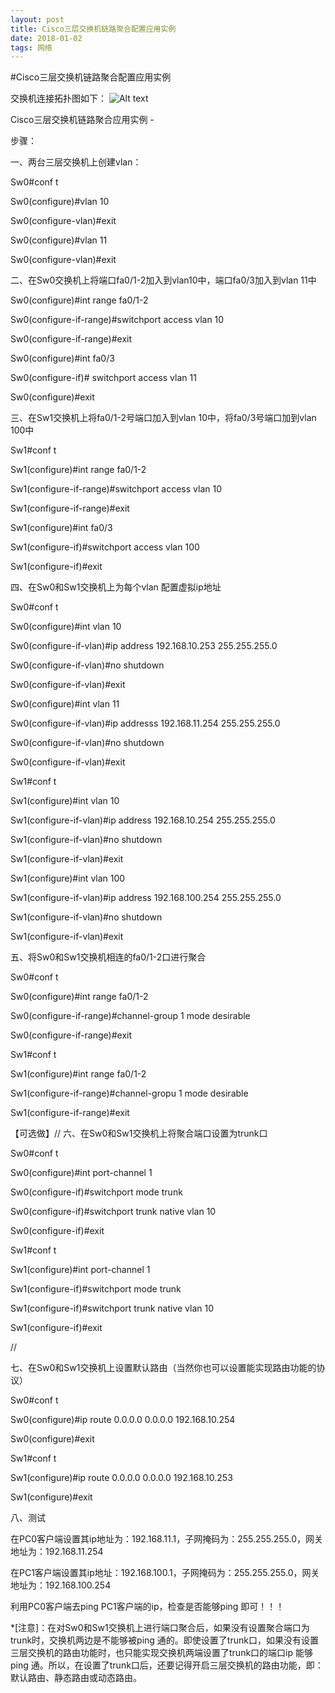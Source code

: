 ```yaml
---
layout: post
title: Cisco三层交换机链路聚合配置应用实例
date: 2018-01-02
tags: 网络
---
```



#Cisco三层交换机链路聚合配置应用实例

交换机连接拓扑图如下：
![Alt text](http://img.bimg.126.net/photo/5RoaUpSbMz6TI2scc63biA==/2592384535506285236.jpg)


Cisco三层交换机链路聚合应用实例 -


步骤：

一、两台三层交换机上创建vlan：

Sw0#conf  t

Sw0(configure)#vlan 10

Sw0(configure-vlan)#exit

Sw0(configure)#vlan 11

Sw0(configure-vlan)#exit

二、在Sw0交换机上将端口fa0/1-2加入到vlan10中，端口fa0/3加入到vlan 11中

Sw0(configure)#int  range  fa0/1-2

Sw0(configure-if-range)#switchport  access  vlan 10

Sw0(configure-if-range)#exit

Sw0(configure)#int  fa0/3

Sw0(configure-if)# switchport  access  vlan 11

Sw0(configure)#exit

三、在Sw1交换机上将fa0/1-2号端口加入到vlan 10中，将fa0/3号端口加到vlan 100中

Sw1#conf  t

Sw1(configure)#int  range  fa0/1-2

Sw1(configure-if-range)#switchport  access  vlan  10

Sw1(configure-if-range)#exit

Sw1(configure)#int  fa0/3

Sw1(configure-if)#switchport  access  vlan  100

Sw1(configure-if)#exit

四、在Sw0和Sw1交换机上为每个vlan 配置虚拟ip地址

Sw0#conf  t

Sw0(configure)#int  vlan  10

Sw0(configure-if-vlan)#ip  address  192.168.10.253  255.255.255.0

Sw0(configure-if-vlan)#no  shutdown

Sw0(configure-if-vlan)#exit

Sw0(configure)#int  vlan  11

Sw0(configure-if-vlan)#ip  addresss  192.168.11.254  255.255.255.0

Sw0(configure-if-vlan)#no  shutdown

Sw0(configure-if-vlan)#exit


Sw1#conf  t

Sw1(configure)#int  vlan  10

Sw1(configure-if-vlan)#ip  address  192.168.10.254  255.255.255.0

Sw1(configure-if-vlan)#no  shutdown

Sw1(configure-if-vlan)#exit

Sw1(configure)#int  vlan  100

Sw1(configure-if-vlan)#ip   address  192.168.100.254  255.255.255.0

Sw1(configure-if-vlan)#no   shutdown

Sw1(configure-if-vlan)#exit

五、将Sw0和Sw1交换机相连的fa0/1-2口进行聚合

Sw0#conf  t

Sw0(configure)#int  range  fa0/1-2

Sw0(configure-if-range)#channel-group  1  mode  desirable

Sw0(configure-if-range)#exit


Sw1#conf  t

Sw1(configure)#int  range  fa0/1-2

Sw1(configure-if-range)#channel-gropu  1  mode  desirable

Sw1(configure-if-range)#exit

【可选做】// 六、在Sw0和Sw1交换机上将聚合端口设置为trunk口

Sw0#conf  t

Sw0(configure)#int  port-channel  1

Sw0(configure-if)#switchport  mode  trunk

Sw0(configure-if)#switchport  trunk  native  vlan  10

Sw0(configure-if)#exit


Sw1#conf  t

Sw1(configure)#int  port-channel  1

Sw1(configure-if)#switchport  mode  trunk

Sw1(configure-if)#switchport  trunk  native  vlan  10

Sw1(configure-if)#exit

//

七、在Sw0和Sw1交换机上设置默认路由（当然你也可以设置能实现路由功能的协议）

Sw0#conf  t

Sw0(configure)#ip  route  0.0.0.0  0.0.0.0  192.168.10.254

Sw0(configure)#exit


Sw1#conf  t

Sw1(configure)#ip  route  0.0.0.0  0.0.0.0  192.168.10.253

Sw1(configure)#exit

八、测试

在PC0客户端设置其ip地址为：192.168.11.1，子网掩码为：255.255.255.0，网关地址为：192.168.11.254

在PC1客户端设置其ip地址：192.168.100.1，子网掩码为：255.255.255.0，网关地址为：192.168.100.254

利用PC0客户端去ping PC1客户端的ip，检查是否能够ping 即可！！！

*[注意]：在对Sw0和Sw1交换机上进行端口聚合后，如果没有设置聚合端口为trunk时，交换机两边是不能够被ping 通的。即使设置了trunk口，如果没有设置三层交换机的路由功能时，也只能实现交换机两端设置了trunk口的端口ip 能够ping 通。所以，在设置了trunk口后，还要记得开启三层交换机的路由功能，即：默认路由、静态路由或动态路由。

